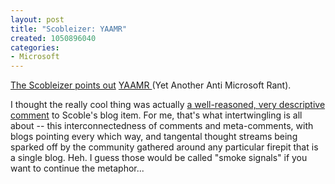 ```yaml
--- 
layout: post
title: "Scobleizer: YAAMR"
created: 1050896040
categories: 
- Microsoft
---
```

<a href="http://radio.weblogs.com/0001011/2003/04/18.html#a2796">The Scobleizer points out</a> <a href="http://radio.weblogs.com/0103807/2003/04/16.html#a1576">YAAMR </a>(Yet Another Anti Microsoft Rant).

I thought the really cool thing was actually <a href="http://www.haloscan.com/comments.php?user=scoble&comment=2796#1348">a well-reasoned, very descriptive comment</a> to Scoble's blog item. For me, that's what intertwingling is all about -- this interconnectedness of comments and meta-comments, with blogs pointing every which way, and tangental thought streams being sparked off by the community gathered around any particular firepit that is a single blog. Heh. I guess those would be called "smoke signals" if you want to continue the metaphor...
